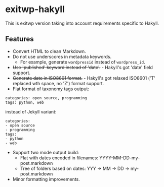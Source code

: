 # exitwp-hakyll

This is exitwp version taking into account requirements specific to Hakyll.

## Features

* Convert HTML to clean Markdown.
* Do not use underscores in metadata keywords.
    * For example, generate `wordpressid` instead of `wordpress_id`.
* <strike>Use 'published' keyword instead of 'date'.</strike> - Hakyll's got 'date' field support.
* <strike>Generate date in ISO8601 format.</strike> - Hakyll's got relaxed ISO8601 ('T' replaced wth space, no 'Z') format support.
* Flat format of taxonomy tags output:
```
categories: open source, programming
tags: python, web
```
instead of Jekyll variant:
```
categories:
- open source
- programming
tags:
- python
- web
```
* Support two mode output build:
    * Flat with dates encoded in filenames: YYYY-MM-DD-my-post.markdown
    * Tree of folders based on dates: YYY -> MM -> DD -> my-post.markdown
* Minor formatting improvements.
